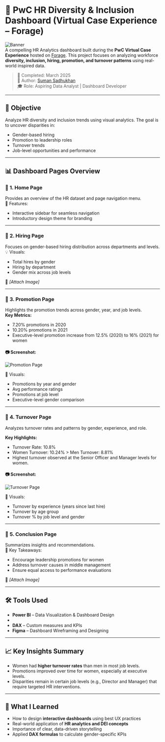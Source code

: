 # 💼 PwC HR Diversity & Inclusion Dashboard (Virtual Case Experience – Forage)

![Banner](https://img.shields.io/badge/Power%20BI-Dashboard-blueviolet?style=flat&logo=powerbi)  
A compelling HR Analytics dashboard built during the **PwC Virtual Case Experience** hosted on [Forage](https://www.theforage.com/). This project focuses on analyzing workforce **diversity, inclusion, hiring, promotion, and turnover patterns** using real-world inspired data.

> 📅 Completed: March 2025  
> 👤 Author: [Suman Sadhukhan](https://www.linkedin.com/in/suman-sadhukhan/)  
> 🎓 Role: Aspiring Data Analyst | Dashboard Developer

---

## 🧩 Objective

Analyze HR diversity and inclusion trends using visual analytics. The goal is to uncover disparities in:
- Gender-based hiring
- Promotion to leadership roles
- Turnover trends
- Job-level opportunities and performance

---

## 📊 Dashboard Pages Overview

### 📌 **1. Home Page**
Provides an overview of the HR dataset and page navigation menu.  
🧭 Features:
- Interactive sidebar for seamless navigation  
- Introductory design theme for branding

---

### 👥 **2. Hiring Page**
Focuses on gender-based hiring distribution across departments and levels.  
💡 Visuals:
- Total hires by gender
- Hiring by department
- Gender mix across job levels

📸 *[Attach Image]*

---

### 🎯 **3. Promotion Page**

Highlights the promotion trends across gender, year, and job levels.  
**Key Metrics:**
- 7.20% promotions in 2020  
- 10.20% promotions in 2021  
- Executive-level promotion increase from 12.5% (2020) to 16% (2021) for women

#### 📷 Screenshot:
![Promotion Page](./Screenshot%20(869).png)

📌 Visuals:
- Promotions by year and gender  
- Avg performance ratings  
- Promotions at job level  
- Executive-level gender comparison

---

### 🔁 **4. Turnover Page**

Analyzes turnover rates and patterns by gender, experience, and role.

**Key Highlights:**
- Turnover Rate: 10.8%  
- Women Turnover: 10.24% > Men Turnover: 8.81%  
- Highest turnover observed at the Senior Officer and Manager levels for women.

#### 📷 Screenshot:
![Turnover Page](./Screenshot%20(870).png)

📌 Visuals:
- Turnover by experience (years since last hire)  
- Turnover by age group  
- Turnover % by job level and gender

---

### 🧾 **5. Conclusion Page**

Summarizes insights and recommendations.  
💬 Key Takeaways:
- Encourage leadership promotions for women  
- Address turnover causes in middle management  
- Ensure equal access to performance evaluations

📸 *[Attach Image]*

---

## 🛠️ Tools Used

- **Power BI** – Data Visualization & Dashboard Design  
-     
- **DAX** – Custom measures and KPIs
- **Figma** – Dashboard Wireframing and Designing

---

## 📈 Key Insights Summary

- Women had **higher turnover rates** than men in most job levels.
- Promotions improved over time for women, especially at executive levels.
- Disparities remain in certain job levels (e.g., Director and Manager) that require targeted HR interventions.

---

## 🧠 What I Learned

- How to design **interactive dashboards** using best UX practices  
- Real-world application of **HR analytics and DEI concepts**  
- Importance of clear, data-driven storytelling  
- Applied **DAX formulas** to calculate gender-specific KPIs
